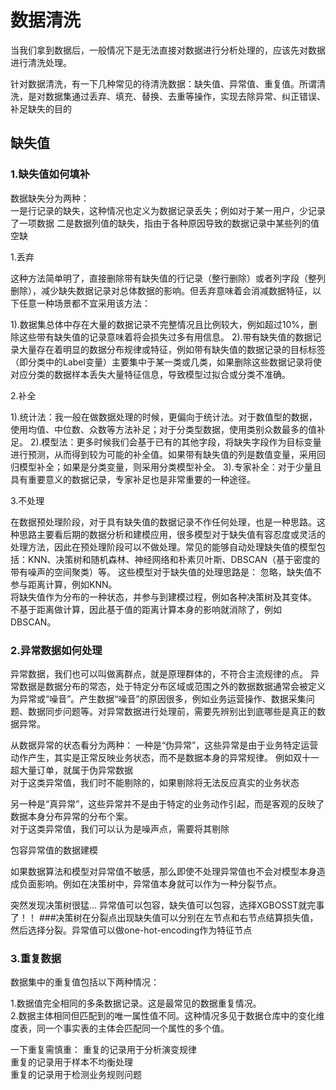 # 数据清洗

当我们拿到数据后，一般情况下是无法直接对数据进行分析处理的，应该先对数据进行清洗处理。  

针对数据清洗，有一下几种常见的待清洗数据：缺失值、异常值、重复值。所谓清洗，是对数据集通过丢弃、填充、替换、去重等操作，实现去除异常、纠正错误、补足缺失的目的

## 缺失值

### 1.缺失值如何填补
数据缺失分为两种：  
一是行记录的缺失，这种情况也定义为数据记录丢失；例如对于某一用户，少记录了一项数据
二是数据列值的缺失，指由于各种原因导致的数据记录中某些列的值空缺  

1.丢弃  

这种方法简单明了，直接删除带有缺失值的行记录（整行删除）或者列字段（整列删除），减少缺失数据记录对总体数据的影响。但丢弃意味着会消减数据特征，以下任意一种场景都不宜采用该方法：

1).数据集总体中存在大量的数据记录不完整情况且比例较大，例如超过10%，删除这些带有缺失值的记录意味着将会损失过多有用信息。
2).带有缺失值的数据记录大量存在着明显的数据分布规律或特征，例如带有缺失值的数据记录的目标标签（即分类中的Label变量）主要集中于某一类或几类，如果删除这些数据记录将使对应分类的数据样本丢失大量特征信息，导致模型过拟合或分类不准确。

2.补全

1).统计法：我一般在做数据处理的时候，更偏向于统计法。对于数值型的数据，使用均值、中位数、众数等方法补足；对于分类型数据，使用类别众数最多的值补足。
2).模型法：更多时候我们会基于已有的其他字段，将缺失字段作为目标变量进行预测，从而得到较为可能的补全值。如果带有缺失值的列是数值变量，采用回归模型补全；如果是分类变量，则采用分类模型补全。
3).专家补全：对于少量且具有重要意义的数据记录，专家补足也是非常重要的一种途径。


3.不处理

在数据预处理阶段，对于具有缺失值的数据记录不作任何处理，也是一种思路。这种思路主要看后期的数据分析和建模应用，很多模型对于缺失值有容忍度或灵活的处理方法，因此在预处理阶段可以不做处理。常见的能够自动处理缺失值的模型包括：KNN、决策树和随机森林、神经网络和朴素贝叶斯、DBSCAN（基于密度的带有噪声的空间聚类）等。
这些模型对于缺失值的处理思路是： 
忽略，缺失值不参与距离计算，例如KNN。  
将缺失值作为分布的一种状态，并参与到建模过程，例如各种决策树及其变体。 
不基于距离做计算，因此基于值的距离计算本身的影响就消除了，例如DBSCAN。 


### 2.异常数据如何处理

异常数据，我们也可以叫做离群点，就是原理群体的，不符合主流规律的点。
异常数据是数据分布的常态，处于特定分布区域或范围之外的数据数据通常会被定义为异常或“噪音”。产生数据“噪音”的原因很多，例如业务运营操作、数据采集问题、数据同步问题等。对异常数据进行处理前，需要先辨别出到底哪些是真正的数据异常。

从数据异常的状态看分为两种：
一种是“伪异常”，这些异常是由于业务特定运营动作产生，其实是正常反映业务状态，而不是数据本身的异常规律。  例如双十一超大量订单，就属于伪异常数据  
对于这类异常值，我们时不能剔除的，如果剔除将无法反应真实的业务状态

另一种是“真异常”，这些异常并不是由于特定的业务动作引起，而是客观的反映了数据本身分布异常的分布个案。  
对于这类异常值，我们可以认为是噪声点，需要将其剔除



包容异常值的数据建模

如果数据算法和模型对异常值不敏感，那么即使不处理异常值也不会对模型本身造成负面影响。例如在决策树中，异常值本身就可以作为一种分裂节点。

突然发现决策树很猛... 异常值可以包容，缺失值可以包容，选择XGBOSST就完事了！！
###决策树在分裂点出现缺失值可以分别在左节点和右节点结算损失值，然后选择分裂。异常值可以做one-hot-encoding作为特征节点

### 3.重复数据
数据集中的重复值包括以下两种情况：

1.数据值完全相同的多条数据记录。这是最常见的数据重复情况。  
2.数据主体相同但匹配到的唯一属性值不同。这种情况多见于数据仓库中的变化维度表，同一个事实表的主体会匹配同一个属性的多个值。

一下重复需慎重：
重复的记录用于分析演变规律  
重复的记录用于样本不均衡处理  
重复的记录用于检测业务规则问题  
















